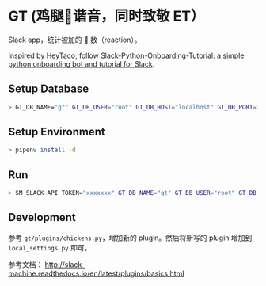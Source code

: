 # GT (鸡腿🍗谐音，同时致敬 ET）

Slack app，统计被加的 🍗 数（reaction）。

Inspired by [HeyTaco](https://www.heytaco.chat/), follow [Slack-Python-Onboarding-Tutorial: a simple python onboarding bot and tutorial for Slack](https://github.com/slackapi/Slack-Python-Onboarding-Tutorial).

## Setup Database
```bash
> GT_DB_NAME="gt" GT_DB_USER="root" GT_DB_HOST="localhost" GT_DB_PORT=3307 GT_DB_PASSWORD=""  pipenv run python commands/create_db_and_tables.py
```


## Setup Environment
```bash
> pipenv install -d
```

## Run
```bash
> SM_SLACK_API_TOKEN="xxxxxxx" GT_DB_NAME="gt" GT_DB_USER="root" GT_DB_HOST="localhost" GT_DB_PORT=3307 DB_PASSWORD="" ./run
```

## Development
参考 `gt/plugins/chickens.py`，增加新的 plugin。然后将新写的 plugin 增加到 `local_settings.py` 即可。

参考文档： http://slack-machine.readthedocs.io/en/latest/plugins/basics.html
